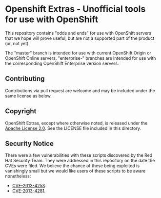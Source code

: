 Openshift Extras - Unofficial tools for use with OpenShift
==========================================================

This repository contains "odds and ends" for use with OpenShift servers
that we hope will prove useful, but are not a supported part of the
product (or, not yet).

The "master" branch is intended for use with current OpenShift Origin or
OpenShift Online servers. "enterprise-" branches are intended for use with
the corresponding OpenShift Enterprise version servers.

Contributing
----------------------

Contributions via pull request are welcome and may be included under the
same license as below.

Copyright
----------------------

OpenShift Extras, except where otherwise noted, is released under the
[Apache License 2.0](http://www.apache.org/licenses/LICENSE-2.0.html).
See the LICENSE file included in this directory.

Security Notice
----------------------
There were a few vulnerabilities with these scripts discovered by the Red Hat
Security Team.  They were addressed in this repository on the date the CVEs
were filed.  We believe the chance of these being exploited is vanishingly
small but we would like users of these scripts to be aware nonetheless:

* [CVE-2013-4253](https://access.redhat.com/security/cve/CVE-2013-4253).
* [CVE-2013-4281](https://access.redhat.com/security/cve/CVE-2013-4281).

